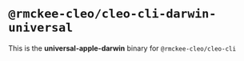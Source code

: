 # `@rmckee-cleo/cleo-cli-darwin-universal`

This is the **universal-apple-darwin** binary for `@rmckee-cleo/cleo-cli`
